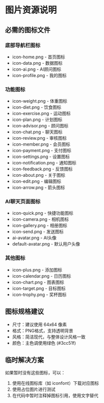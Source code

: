 # 图片资源说明

## 必需的图标文件

### 底部导航栏图标
- icon-home.png - 首页图标
- icon-data.png - 数据图标  
- icon-ai.png - AI顾问图标
- icon-profile.png - 我的图标

### 功能图标
- icon-weight.png - 体重图标
- icon-diet.png - 饮食图标
- icon-exercise.png - 运动图标
- icon-plan.png - 计划图标
- icon-advisor.png - 顾问图标
- icon-chat.png - 聊天图标
- icon-review.png - 审核图标
- icon-member.png - 会员图标
- icon-payment.png - 支付图标
- icon-settings.png - 设置图标
- icon-notification.png - 通知图标
- icon-feedback.png - 反馈图标
- icon-about.png - 关于图标
- icon-edit.png - 编辑图标
- icon-arrow.png - 箭头图标

### AI聊天页面图标
- icon-quick.png - 快捷功能图标
- icon-camera.png - 相机图标
- icon-gallery.png - 相册图标
- icon-send.png - 发送图标
- ai-avatar.png - AI头像
- default-avatar.png - 默认用户头像

### 其他图标
- icon-plus.png - 添加图标
- icon-calendar.png - 日历图标
- icon-chart.png - 图表图标
- icon-target.png - 目标图标
- icon-trophy.png - 奖杯图标

## 图标规格建议
- 尺寸：建议使用 64x64 像素
- 格式：PNG格式，支持透明背景
- 风格：简洁现代，与整体设计风格一致
- 颜色：主色调使用绿色 (#3cc51f)

## 临时解决方案
如果暂时没有这些图标，可以：
1. 使用在线图标库（如 iconfont）下载对应图标
2. 使用占位图片进行测试
3. 在代码中暂时注释掉图标引用，使用文字替代

